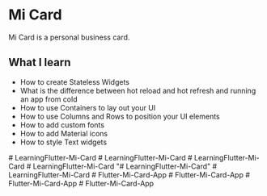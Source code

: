 
# Mi Card


Mi Card is a personal business card.  
## What I learn

* How to create Stateless Widgets
* What is the difference between hot reload and hot refresh and running an app from cold
* How to use Containers to lay out your UI
* How to use Columns and Rows to position your UI elements
* How to add custom fonts
* How to add Material icons
* How to style Text widgets





#   L e a r n i n g F l u t t e r - M i - C a r d  
 #   L e a r n i n g F l u t t e r - M i - C a r d  
 #   L e a r n i n g F l u t t e r - M i - C a r d  
 #   L e a r n i n g F l u t t e r - M i - C a r d  
 "# LearningFlutter-Mi-Card" 
#   L e a r n i n g F l u t t e r - M i - C a r d  
 #   F l u t t e r - M i - C a r d - A p p  
 #   F l u t t e r - M i - C a r d - A p p  
 #   F l u t t e r - M i - C a r d - A p p  
 #   F l u t t e r - M i - C a r d - A p p  
 